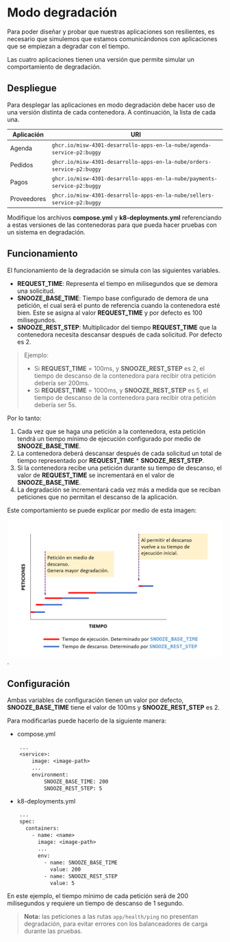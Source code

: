 # Modo degradación

Para poder diseñar y probar que nuestras aplicaciones son resilientes, es necesario que simulemos que estamos comunicándonos con aplicaciones que se empiezan a degradar con el tiempo.

Las cuatro aplicaciones tienen una versión que permite simular un comportamiento de degradación.

## Despliegue

Para desplegar las aplicaciones en modo degradación debe hacer uso de una versión distinta de cada contenedora. A continuación, la lista de cada una.

|Aplicación|URI|
|---|---|
|Agenda|<code>ghcr.io/misw-4301-desarrollo-apps-en-la-nube/agenda-service-p2:buggy</code>
|Pedidos|<code>ghcr.io/misw-4301-desarrollo-apps-en-la-nube/orders-service-p2:buggy</code>
|Pagos|<code>ghcr.io/misw-4301-desarrollo-apps-en-la-nube/payments-service-p2:buggy</code>
|Proveedores|<code>ghcr.io/misw-4301-desarrollo-apps-en-la-nube/sellers-service-p2:buggy</code>|

Modifique los archivos **compose.yml** y **k8-deployments.yml** referenciando a estas versiones de las contenedoras para que pueda hacer pruebas con un sistema en degradación.

## Funcionamiento

El funcionamiento de la degradación se simula con las siguientes variables.

- **REQUEST_TIME**: Representa el tiempo en milisegundos que se demora una solicitud.
- **SNOOZE_BASE_TIME**: Tiempo base configurado de demora de una petición, el cual será el punto de referencia cuando la contenedora esté bien. Este se asigna al valor **REQUEST_TIME** y por defecto es 100 milisegundos.
- **SNOOZE_REST_STEP**: Multiplicador del tiempo **REQUEST_TIME** que la contenedora necesita descansar después de cada solicitud. Por defecto es 2.
> Ejemplo:
> - Si **REQUEST_TIME** = 100ms, y **SNOOZE_REST_STEP** es 2, el tiempo de descanso de la contenedora para recibir otra petición debería ser 200ms.
> - Si **REQUEST_TIME** = 1000ms, y **SNOOZE_REST_STEP** es 5, el tiempo de descanso de la contenedora para recibir otra petición debería ser 5s.

Por lo tanto:

1. Cada vez que se haga una petición a la contenedora, esta petición tendrá un tiempo mínimo de ejecución configurado por medio de **SNOOZE_BASE_TIME**.
2. La contenedora deberá descansar después de cada solicitud un total de tiempo representado por **REQUEST_TIME** * **SNOOZE_REST_STEP**.
3. Si la contenedora recibe una petición durante su tiempo de descanso, el valor de **REQUEST_TIME** se incrementará en el valor de **SNOOZE_BASE_TIME**.
4. La degradación se incrementará cada vez más a medida que se reciban peticiones que no permitan el descanso de la aplicación.

Este comportamiento se puede explicar por medio de esta imagen:

![Gráfico sobre ejecución de degradación](./grafico.png "Comportamiento de degradación").

## Configuración

Ambas variables de configuración tienen un valor por defecto, **SNOOZE_BASE_TIME** tiene el valor de 100ms y **SNOOZE_REST_STEP** es 2.

Para modificarlas puede hacerlo de la siguiente manera:

- compose.yml
````
    ...
    <service>:
        image: <image-path>
        ...
        environment:
            SNOOZE_BASE_TIME: 200
            SNOOZE_REST_STEP: 5
````
- k8-deployments.yml
````
    ...
    spec:
      containers:
        - name: <name>
          image: <image-path>
          ...
          env:
            - name: SNOOZE_BASE_TIME
              value: 200
            - name: SNOOZE_REST_STEP
              value: 5
````

En este ejemplo, el tiempo mínimo de cada petición será de 200 milisegundos y requiere un tiempo de descanso de 1 segundo.

> **Nota:** las peticiones a las rutas <code>app/health/ping</code> no presentan degradación, para evitar errores con los balanceadores de carga durante las pruebas.